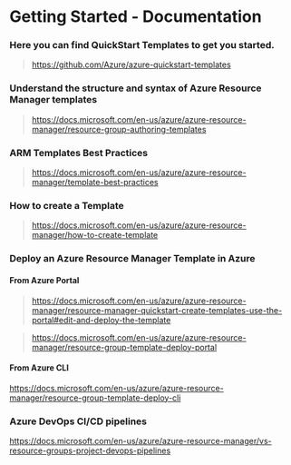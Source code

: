 # Getting Started - Documentation


### Here you can find QuickStart Templates to get you started.
> https://github.com/Azure/azure-quickstart-templates

### Understand the structure and syntax of Azure Resource Manager templates
> https://docs.microsoft.com/en-us/azure/azure-resource-manager/resource-group-authoring-templates

### ARM Templates Best Practices
> https://docs.microsoft.com/en-us/azure/azure-resource-manager/template-best-practices

### How to create a Template
> https://docs.microsoft.com/en-us/azure/azure-resource-manager/how-to-create-template

### Deploy an Azure Resource Manager Template in Azure

#### From Azure Portal
> https://docs.microsoft.com/en-us/azure/azure-resource-manager/resource-manager-quickstart-create-templates-use-the-portal#edit-and-deploy-the-template 

> https://docs.microsoft.com/en-us/azure/azure-resource-manager/resource-group-template-deploy-portal


#### From Azure CLI
https://docs.microsoft.com/en-us/azure/azure-resource-manager/resource-group-template-deploy-cli


### Azure DevOps CI/CD pipelines
https://docs.microsoft.com/en-us/azure/azure-resource-manager/vs-resource-groups-project-devops-pipelines

